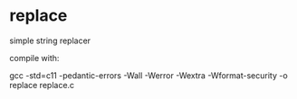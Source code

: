 # replace
simple string replacer

compile with:

 gcc -std=c11 -pedantic-errors -Wall -Werror -Wextra -Wformat-security -o replace replace.c
